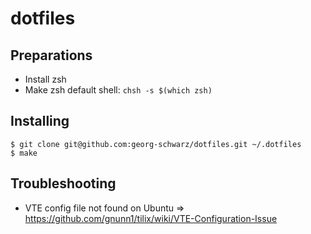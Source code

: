 # dotfiles

## Preparations
* Install zsh
* Make zsh default shell: `chsh -s $(which zsh)`

## Installing

```console
$ git clone git@github.com:georg-schwarz/dotfiles.git ~/.dotfiles
$ make
```

## Troubleshooting
* VTE config file not found on Ubuntu => https://github.com/gnunn1/tilix/wiki/VTE-Configuration-Issue